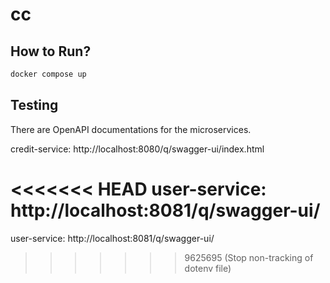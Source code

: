 # cc

## How to Run?
```bash
docker compose up
```

## Testing
There are OpenAPI documentations for the microservices.

credit-service: http://localhost:8080/q/swagger-ui/index.html

<<<<<<< HEAD
user-service: http://localhost:8081/q/swagger-ui/
=======
user-service: http://localhost:8081/q/swagger-ui/
>>>>>>> 9625695 (Stop non-tracking of dotenv file)
